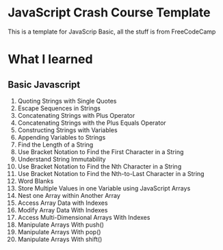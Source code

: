 # JavaScript Crash Course Template
This is a template for JavaScrip Basic, all the stuff is from FreeCodeCamp

# What I learned
## Basic Javascript
1. Quoting Strings with Single Quotes
2. Escape Sequences in Strings
3. Concatenating Strings with Plus Operator
4. Concatenating Strings with the Plus Equals Operator
5. Constructing Strings with Variables
6. Appending Variables to Strings
7. Find the Length of a String
8. Use Bracket Notation to Find the First Character in a String
9. Understand String Immutability
10. Use Bracket Notation to Find the Nth Character in a String
11. Use Bracket Notation to Find the Nth-to-Last Character in a String
12. Word Blanks
13. Store Multiple Values in one Variable using JavaScript Arrays
14. Nest one Array within Another Array
15. Access Array Data with Indexes
16. Modify Array Data With Indexes
17. Access Multi-Dimensional Arrays With Indexes
18. Manipulate Arrays With push()
19. Manipulate Arrays With pop()
20. Manipulate Arrays With shift()
